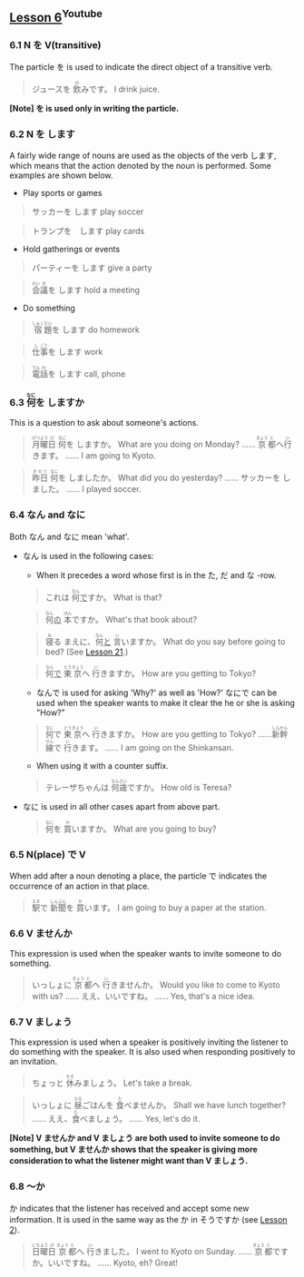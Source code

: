 ## [Lesson 6](https://www.youtube.com/watch?v=Zocvund8ypA)<sup>Youtube</sup>

### 6.1 N を V(transitive)

The particle を is used to indicate the direct object of a transitive verb.

> ジュースを <ruby>飲<rp>（</rp><rt>の</rt><rp>）</rp></ruby>みです。
> I drink juice.

**[Note] を is used only in writing the particle.**

### 6.2 N を します

A fairly wide range of nouns are used as the objects of the verb します, which means that the action denoted by the noun is performed. Some examples are shown below.

- Play sports or games

> サッカーを します
> play soccer

> トランプを　します
> play cards

- Hold gatherings or events

> パーティーを します
> give a party

> <ruby>会<rp>（</rp><rt>かい</rt><rp>）</rp>議<rp>（</rp><rt>ぎ</rt><rp>）</rp></ruby>を します
> hold a meeting

- Do something

> <ruby>宿<rp>（</rp><rt>しゅく</rt><rp>）</rp>題<rp>（</rp><rt>だい</rt><rp>）</rp></ruby>を します
> do homework

> <ruby>仕<rp>（</rp><rt>し</rt><rp>）</rp>事<rp>（</rp><rt>ごと</rt><rp>）</rp></ruby>を します
> work

> <ruby>電<rp>（</rp><rt>でん</rt><rp>）</rp>話<rp>（</rp><rt>わ</rt><rp>）</rp></ruby>を します
> call, phone

### 6.3 <ruby>何<rp>（</rp><rt>なに</rt><rp>）</rp></ruby>を しますか

This is a question to ask about someone's actions.

> <ruby>月<rp>（</rp><rt>げつ</rt><rp>）</rp>曜<rp>（</rp><rt>よう</rt><rp>）</rp>日<rp>（</rp><rt>び</rt><rp>）</rp></ruby> <ruby>何<rp>（</rp><rt>なに</rt><rp>）</rp></ruby>を しますか。
> What are you doing on Monday?
> …… <ruby>京<rp>（</rp><rt>きょう</rt><rp>）</rp>都<rp>（</rp><rt>と</rt><rp>）</rp></ruby>へ <ruby>行<rp>（</rp><rt>い</rt><rp>）</rp></ruby>きます。
> …… I am going to Kyoto.

> <ruby>昨日<rp>（</rp><rt>きのう</rt><rp>）</rp></ruby> <ruby>何<rp>（</rp><rt>なに</rt><rp>）</rp></ruby>を しましたか。
> What did you do yesterday?
> …… サッカーを しました。
> …… I played soccer.

### 6.4 なん and なに

Both なん and なに mean 'what'.

- なん is used in the following cases:

  - When it precedes a word whose first is in the た, だ and な -row.

  >これは <ruby>何<rp>（</rp><rt>なん</rt><rp>）</rp></ruby><u>で</u>すか。
  >What is that?

  ><ruby>何<rp>（</rp><rt>なん</rt><rp>）</rp></ruby><u>の</u> <ruby>本<rp>（</rp><rt>ほん</rt><rp>）</rp></ruby>ですか。
  >What's that book about?

  ><ruby>寝<rp>（</rp><rt>ね</rt><rp>）</rp></ruby>る まえに、<ruby>何<rp>（</rp><rt>なん</rt><rp>）</rp></ruby><u>と</u> <ruby>言<rp>（</rp><rt>い</rt><rp>）</rp></ruby>いますか。
  >What do you say before going to bed? (See [Lesson 21](https://github.com/flying-yogurt/JP-Memos/blob/master/grammar_notes/Lesson_21_Grammar.md).)

  ><ruby>何<rp>（</rp><rt>なん</rt><rp>）</rp></ruby><u>で</u> <ruby>東<rp>（</rp><rt>とう</rt><rp>）</rp>京<rp>（</rp><rt>きょう</rt><rp>）</rp></ruby>へ <ruby>行<rp>（</rp><rt>い</rt><rp>）</rp></ruby>きますか。
  >How are you getting to Tokyo?

  - なんで is used for asking 'Why?' as well as 'How?' なにで can be used when the speaker wants to make it clear the he or she is asking "How?"

  ><ruby>何<rp>（</rp><rt>なに</rt><rp>）</rp></ruby>で <ruby>東<rp>（</rp><rt>とう</rt><rp>）</rp>京<rp>（</rp><rt>きょう</rt><rp>）</rp></ruby>へ <ruby>行<rp>（</rp><rt>い</rt><rp>）</rp></ruby>きますか。
  >How are you getting to Tokyo?
  >…… <ruby>新<rp>（</rp><rt>しん</rt><rp>）</rp>幹<rp>（</rp><rt>かん</rt><rp>）</rp>線<rp>（</rp><rt>せん</rt><rp>）</rp></ruby>で <ruby>行<rp>（</rp><rt>い</rt><rp>）</rp></ruby>きます。
  >…… I am going on the Shinkansan.

  - When using it with a counter suffix.

  >テレーザちゃんは <ruby>何<rp>（</rp><rt>なん</rt><rp>）</rp>歳<rp>（</rp><rt>さい</rt><rp>）</rp></ruby>ですか。
  >How old is Teresa?

- なに is used in all other cases apart from above part.

  ><ruby>何<rp>（</rp><rt>なに</rt><rp>）</rp></ruby>を <ruby>買<rp>（</rp><rt>か</rt><rp>）</rp></ruby>いますか。
  >What are you going to buy?

### 6.5 N(place) で V

When add after a noun denoting a place, the particle で indicates the occurrence of an action in that place.

> <ruby>駅<rp>（</rp><rt>えき</rt><rp>）</rp></ruby>で <ruby>新<rp>（</rp><rt>しん</rt><rp>）</rp>聞<rp>（</rp><rt>ぶん</rt><rp>）</rp></ruby>を <ruby>買<rp>（</rp><rt>か</rt><rp>）</rp></ruby>います。
> I am going to buy a paper at the station.

### 6.6 V ませんか

This expression is used when the speaker wants to invite someone to do something.

> いっしょに <ruby>京<rp>（</rp><rt>きょう</rt><rp>）</rp>都<rp>（</rp><rt>と</rt><rp>）</rp></ruby>へ <ruby>行<rp>（</rp><rt>い</rt><rp>）</rp></ruby>きませんか。
> Would you like to come to Kyoto with us?
> …… ええ、いいですね。
> …… Yes, that's a nice idea.

### 6.7 V ましょう

This expression is used when a speaker is positively inviting the listener to do something with the speaker. It is also used when responding positively to an invitation.

> ちょっと <ruby>休<rp>（</rp><rt>やす</rt><rp>）</rp></ruby>みましょう。
> Let's take a break.

> いっしょに <ruby>昼<rp>（</rp><rt>ひる</rt><rp>）</rp></ruby>ごはんを <ruby>食<rp>（</rp><rt>た</rt><rp>）</rp></ruby>べませんか。
> Shall we have lunch together?
> …… ええ、<ruby>食<rp>（</rp><rt>た</rt><rp>）</rp></ruby>べましょう。
> …… Yes, let's do it.

**[Note] V ませんか and V ましょう are both used to invite someone to do something, but V ませんか shows that the speaker is giving more consideration to what the listener might want than V ましょう.**

### 6.8 〜か

か indicates that the listener has received and accept some new information. It is used in the same way as the か in そうですか (see [Lesson 2](https://github.com/flying-yogurt/JP-Memos/blob/master/grammar_notes/Lesson_02_Grammar.md)).

> <ruby>日<rp>（</rp><rt>にち</rt><rp>）</rp>曜<rp>（</rp><rt>よう</rt><rp>）</rp>日<rp>（</rp><rt>び</rt><rp>）</rp></ruby> <ruby>京<rp>（</rp><rt>きょう</rt><rp>）</rp>都<rp>（</rp><rt>と</rt><rp>）</rp></ruby>へ <ruby>行<rp>（</rp><rt>い</rt><rp>）</rp></ruby>きました。
> I went to Kyoto on Sunday.
> …… <ruby>京<rp>（</rp><rt>きょう</rt><rp>）</rp>都<rp>（</rp><rt>と</rt><rp>）</rp></ruby>ですか。いいですね。
> …… Kyoto, eh? Great!
